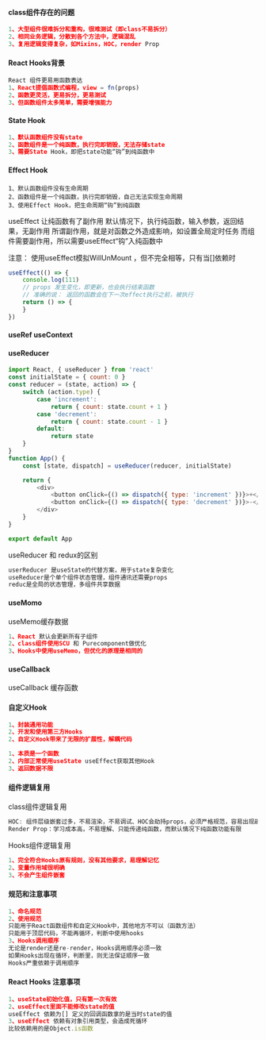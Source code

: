 #### class组件存在的问题
```js
1、大型组件很难拆分和重构，很难测试（即class不易拆分）
2、相同业务逻辑，分散到各个方法中，逻辑混乱
3、复用逻辑变得复杂，如Mixins，HOC，render Prop
```
#### React Hooks背景
```js
React 组件更易用函数表达
1、React提倡函数式编程，view = fn(props)
2、函数更灵活，更易拆分，更易测试
3、但函数组件太多简单，需要增强能力
```
#### State Hook
```js
1、默认函数组件没有state
2、函数组件是一个纯函数，执行完即销毁，无法存储state
3、需要State Hook，即把state功能“钩”到纯函数中
```
#### Effect Hook
```
1、默认函数组件没有生命周期
2、函数组件是一个纯函数，执行完即销毁，自己无法实现生命周期
3、使用Effect Hook，把生命周期“钩”到纯函数
```

useEffect 让纯函数有了副作用
默认情况下，执行纯函数，输入参数，返回结果，无副作用
所谓副作用，就是对函数之外造成影响，如设置全局定时任务
而组件需要副作用，所以需要useEffect“钩”入纯函数中

注意： 使用useEffect模拟WillUnMount ，但不完全相等，只有当[]依赖时
```js
useEffect(() => {
    console.log(111)
    // props 发生变化，即更新，也会执行结束函数
    // 准确的说： 返回的函数会在下一次effect执行之前，被执行
    return () => {
    }
})
```
#### useRef useContext
#### useReducer
```js
import React, { useReducer } from 'react'
const initialState = { count: 0 }
const reducer = (state, action) => {
    switch (action.type) {
        case 'increment':
            return { count: state.count + 1 }
        case 'decrement':
            return { count: state.count - 1 }
        default:
            return state
    }
}
function App() {
    const [state, dispatch] = useReducer(reducer, initialState)

    return {
        <div>
            <button onClick={() => dispatch({ type: 'increment' })}>+</button>
            <button onClick={() => dispatch({ type: 'decrement' })}>-</button>
        </div>
    }
}

export default App
```
useReducer 和 redux的区别
```js
userReducer 是useState的代替方案，用于state复杂变化
useReducer是个单个组件状态管理，组件通讯还需要props
reduc是全局的状态管理，多组件共享数据
```
#### useMomo 
useMemo缓存数据
```js
1、React 默认会更新所有子组件
2、class组件使用SCU 和 Purecomponent做优化
3、Hooks中使用useMemo，但优化的原理是相同的
```
#### useCallback
useCallback 缓存函数
#### 自定义Hook
```js
1、封装通用功能
2、开发和使用第三方Hooks
2、自定义Hook带来了无限的扩展性，解耦代码
```
```js
1、本质是一个函数
2、内部正常使用useState useEffect获取其他Hook
3、返回数据不限
```
#### 组件逻辑复用
class组件逻辑复用
```js
HOC: 组件层级嵌套过多，不易渲染，不易调试、HOC会劫持props，必须严格规范，容易出现疏漏
Render Prop：学习成本高，不易理解、只能传递纯函数，而默认情况下纯函数功能有限
```
Hooks组件逻辑复用
```js
1、完全符合Hooks原有规则，没有其他要求，易理解记忆
2、变量作用域很明确
3、不会产生组件嵌套
```
#### 规范和注意事项
```js
1、命名规范
2、使用规范
只能用于React函数组件和自定义Hook中，其他地方不可以（函数方法）
只能用于顶层代码，不能再循环，判断中使用hooks
3、Hooks调用顺序
无论是render还是re-render，Hooks调用顺序必须一致
如果Hooks出现在循环，判断里，则无法保证顺序一致
Hooks严重依赖于调用顺序
```
#### React Hooks 注意事项
```js
1、useState初始化值，只有第一次有效
2、useEffect里面不能修改state的值
useEffect 依赖为[] 定义的回调函数拿的是当时state的值
3、useEffect 依赖有对象引用类型，会造成死循环
比较依赖用的是Object.is函数
```



